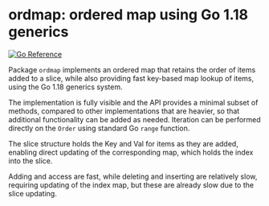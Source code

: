# ordmap: ordered map using Go 1.18 generics

[![Go Reference](https://pkg.go.dev/badge/github.com/goki/kigen.svg)](https://pkg.go.dev/github.com/goki/kigen/ordmap)

Package `ordmap` implements an ordered map that retains the order of items added to a slice, while also providing fast key-based map lookup of items, using the Go 1.18 generics system.

The implementation is fully visible and the API provides a minimal subset of methods, compared to other implementations that are heavier, so that additional functionality can be added as needed.  Iteration can be performed directly on the `Order` using standard Go `range` function.

The slice structure holds the Key and Val for items as they are added, enabling direct updating of the corresponding map, which holds the index into the slice.

Adding and access are fast, while deleting and inserting are relatively slow, requiring updating of the index map, but these are already slow due to the slice updating.

